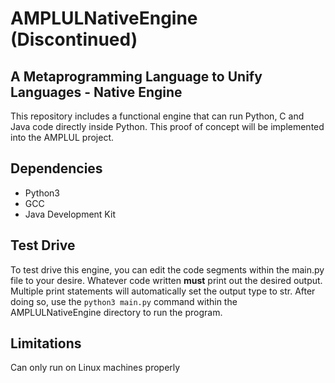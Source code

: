 # AMPLULNativeEngine (Discontinued)
## A Metaprogramming Language to Unify Languages - Native Engine
This repository includes a functional engine that can run Python, C and Java code directly inside Python.
This proof of concept will be implemented into the AMPLUL project.
## Dependencies
- Python3
- GCC
- Java Development Kit
## Test Drive
To test drive this engine, you can edit the code segments within the main.py file to your desire.
Whatever code written **must** print out the desired output. Multiple print statements will automatically set the output type to str.
After doing so, use the `python3 main.py` command within the AMPLULNativeEngine directory to run the program.
## Limitations
Can only run on Linux machines properly

